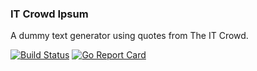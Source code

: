 ### IT Crowd Ipsum

A dummy text generator using quotes from The IT Crowd.

[![Build Status](https://travis-ci.org/kivlor/it-crowd-ipsum.svg?branch=master)](https://travis-ci.org/kivlor/it-crowd-ipsum)
[![Go Report Card](https://goreportcard.com/badge/github.com/kivlor/it-crowd-ipsum)](https://goreportcard.com/report/github.com/kivlor/it-crowd-ipsum)